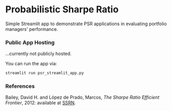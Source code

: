 # Probabilistic Sharpe Ratio

Simple Streamlit app to demonstrate PSR applications in evaluating portfolio managers' performance.

### Public App Hosting

...currently not publicly hosted.

You can run the app via:
```sh
streamlit run psr_streamlit_app.py
```

### References

Bailey, David H. and López de Prado, Marcos, *The Sharpe Ratio Efficient Frontier*, 2012: available at [SSRN](https://ssrn.com/abstract=1821643).
